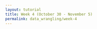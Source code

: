 ```yaml
---
layout: tutorial
title: Week 4 (October 30 - November 5)
permalink: data_wrangling/week-4
---
```



